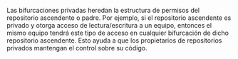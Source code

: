Las bifurcaciones privadas heredan la estructura de permisos del repositorio ascendente o padre. Por ejemplo, si el repositorio ascendente es privado y otorga acceso de lectura/escritura a un equipo, entonces el mismo equipo tendrá este tipo de acceso en cualquier bifurcación de dicho repositorio ascendente. Esto ayuda a que los propietarios de repositorios privados mantengan el control sobre su código.
